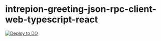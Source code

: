 # intrepion-greeting-json-rpc-client-web-typescript-react

[![Deploy to DO](https://www.deploytodo.com/do-btn-blue.svg)](https://cloud.digitalocean.com/apps/new?repo=https://github.com/intrepion/intrepion-greeting-json-rpc-server-rust-actix-web/tree/main)
